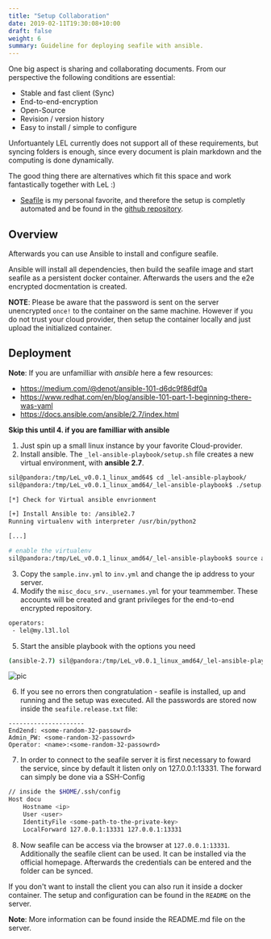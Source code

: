 ```yaml
---
title: "Setup Collaboration"
date: 2019-02-11T19:30:08+10:00
draft: false
weight: 6
summary: Guideline for deploying seafile with ansible.
---
```


One big aspect is sharing and collaborating documents. From our perspective the following conditions are essential:

- Stable and fast client (Sync)
- End-to-end-encryption
- Open-Source
- Revision / version history
- Easy to install / simple to configure

Unfortuantely LEL currently does not support all of these requirements, but syncing folders is enough, since every document is plain markdown and the computing is done dynamically.

The good thing there are alternatives which fit this space and work fantastically together with LeL :)

- [Seafile](https://github.com/haiwen/seafile) is my personal favorite, and therefore the setup is completly automated and be found in the [github repository](https://github.com/c-f/lel/_lel-ansible-playbook/).

## Overview

Afterwards you can use Ansible to install and configure seafile.

Ansible will install all dependencies, then build the seafile image and start seafile as a persistent docker container. Afterwards the users and the e2e encrypted docmentation is created.

**NOTE**:
Please be aware that the password is sent on the server unencrypted `once!` to the container on the same machine. However if you do not trust your cloud provider, then setup the container locally and just upload the initialized container.

## Deployment

**Note**: If you are unfamilliar with _ansible_ here a few resources:

- https://medium.com/@denot/ansible-101-d6dc9f86df0a
- https://www.redhat.com/en/blog/ansible-101-part-1-beginning-there-was-yaml
- https://docs.ansible.com/ansible/2.7/index.html

**Skip this until 4. if you are familliar with ansible**

1. Just spin up a small linux instance by your favorite Cloud-provider.
2. Install ansible. The `_lel-ansible-playbook/setup.sh` file creates a new virtual environment, with **ansible 2.7**.

```bash
sil@pandora:/tmp/LeL_v0.0.1_linux_amd64$ cd _lel-ansible-playbook/
sil@pandora:/tmp/LeL_v0.0.1_linux_amd64/_lel-ansible-playbook$ ./setup.sh

[*] Check for Virtual ansible envrionment

[+] Install Ansible to: /ansible2.7
Running virtualenv with interpreter /usr/bin/python2

[...]

# enable the virtualenv
sil@pandora:/tmp/LeL_v0.0.1_linux_amd64/_lel-ansible-playbook$ source ansible2.7/bin/activate
```

3. Copy the `sample.inv.yml` to `inv.yml` and change the ip address to your server.
4. Modify the `misc_docu_srv._usernames.yml` for your teammember. These accounts will be created and grant privileges for the end-to-end encrypted repository.

```bash
operators:
 - lel@my.l3l.lol
```

5. Start the ansible playbook with the options you need

```bash
(ansible-2.7) sil@pandora:/tmp/LeL_v0.0.1_linux_amd64/_lel-ansible-playbook$ ansible-playbook -i inv.yml --private-key ~/.ssh/SSHKEY.pem -k sync-server.yml
```

![pic](/user/pic_ansible.png)

6. If you see no errors then congratulation - seafile is installed, up and running and the setup was executed. All the passwords are stored now inside the `seafile.release.txt` file:

```
---------------------
End2end: <some-random-32-passowrd>
Admin_PW: <some-random-32-passowrd>
Operator: <name>:<some-random-32-passowrd>
```

7. In order to connect to the seafile server it is first necessary to foward the service, since by default it listen only on 127.0.0.1:13331. The forward can simply be done via a SSH-Config

```bash
// inside the $HOME/.ssh/config
Host docu
	Hostname <ip>
	User <user>
	IdentityFile <some-path-to-the-private-key>
	LocalForward 127.0.0.1:13331 127.0.0.1:13331

```

8. Now seafile can be access via the browser at `127.0.0.1:13331`. Additionally the seafile client can be used. It can be installed via the official homepage. Afterwards the credentials can be entered and the folder can be synced.

If you don't want to install the client you can also run it inside a docker container. The setup and configuration can be found in the `README` on the server.

**Note**: More information can be found inside the README.md file on the server.
